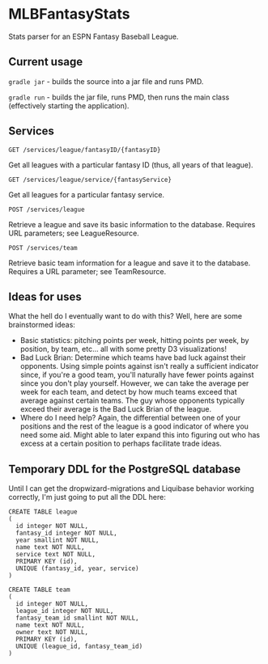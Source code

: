 MLBFantasyStats
===============

Stats parser for an ESPN Fantasy Baseball League.

Current usage
-------------

`gradle jar` - builds the source into a jar file and runs PMD.

`gradle run` - builds the jar file, runs PMD, then runs the main class (effectively starting the application).

Services
--------

`GET /services/league/fantasyID/{fantasyID}`

Get all leagues with a particular fantasy ID (thus, all years of that league).

`GET /services/league/service/{fantasyService}`

Get all leagues for a particular fantasy service.

`POST /services/league`

Retrieve a league and save its basic information to the database. Requires URL parameters; see LeagueResource.

`POST /services/team`

Retrieve basic team information for a league and save it to the database. Requires a URL parameter; see TeamResource.

Ideas for uses
--------------

What the hell do I eventually want to do with this? Well, here are some brainstormed ideas:

* Basic statistics: pitching points per week, hitting points per week, by position, by team, etc... all with some pretty D3 visualizations!
* Bad Luck Brian: Determine which teams have bad luck against their opponents. Using simple points against isn't really a sufficient indicator since, if you're a good team, you'll naturally have fewer points against since you don't play yourself. However, we can take the average per week for each team, and detect by how much teams exceed that average against certain teams. The guy whose opponents typically exceed their average is the Bad Luck Brian of the league.
* Where do I need help? Again, the differential between one of your positions and the rest of the league is a good indicator of where you need some aid. Might able to later expand this into figuring out who has excess at a certain position to perhaps facilitate trade ideas.

Temporary DDL for the PostgreSQL database
-----------------------------------------

Until I can get the dropwizard-migrations and Liquibase behavior working correctly, I'm just going to put all the DDL here:

    CREATE TABLE league
    (
      id integer NOT NULL,
      fantasy_id integer NOT NULL,
      year smallint NOT NULL,
      name text NOT NULL,
      service text NOT NULL,
      PRIMARY KEY (id),
      UNIQUE (fantasy_id, year, service)
    )

    CREATE TABLE team
    (
      id integer NOT NULL,
      league_id integer NOT NULL,
      fantasy_team_id smallint NOT NULL,
      name text NOT NULL,
      owner text NOT NULL,
      PRIMARY KEY (id),
      UNIQUE (league_id, fantasy_team_id)
    )